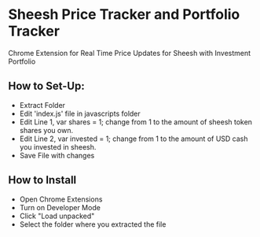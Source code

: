 # Sheesh Price Tracker and Portfolio Tracker
Chrome Extension for Real Time Price Updates for Sheesh with Investment Portfolio

## How to Set-Up:
- Extract Folder
- Edit 'index.js' file in javascripts folder
- Edit Line 1, var shares = 1; change from 1 to the amount of sheesh token shares you own.
- Edit Line 2, var invested = 1; change from 1 to the amount of USD cash you invested in sheesh.
- Save File with changes

## How to Install
- Open Chrome Extensions
- Turn on Developer Mode
- Click "Load unpacked"
- Select the folder where you extracted the file
